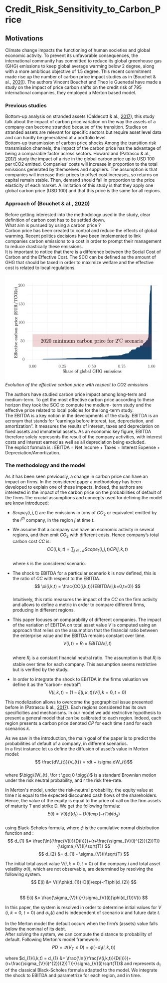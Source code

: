 # Credit_Risk_Sensitivity_to_Carbon_Price

## Motivations

Climate change impacts the functioning of human societies and global economic activity. To prevent its
unfavorable consequences, the international community has committed to reduce its global greenhouse
gas (GHG) emissions to keep global average warming below 2 degree, along with a more ambitious
objective of 1.5 degree. This recent commitment made rise up the number of carbon price impact
studies as in (Bouchet & al., [2020](https://papers.ssrn.com/sol3/papers.cfm?abstract_id=3574486)). The authors Vincent Bouchet and Theo le Guenedal have
made a study on the impact of price carbon shifts on the credit risk of 795 international companies,
they employed a Merton based model.  

### Previous studies

Bottom-up analysis on stranded assets (Caldecott & al., [2017](https://papers.ssrn.com/sol3/papers.cfm?abstract_id=2724550)), this study talk about the impact
of carbon price variation on the way the assets of a company can become stranded because of the
transition. Studies on stranded assets are relevant for specific sectors but require asset level data and
can hardly be generalized at a portfolio level.  
Bottom-up transmission of carbon price shocks Among the transition risk transmission channels, the
impact of the carbon price has the advantage of being a comparable factor across sectors. Howard and
(Patrascu & al., [2017](https://www.cazenovecapital.com/sysglobalassets/digital/insights/2018/sustainability/2017-09-climate-change---redefining-the-risks-carbon-var.pdf)) study the impact of a rise in the global carbon price up to USD 100 per tCO2
emitted. Companies’ costs will increase in proportion to the total emissions generated by themselves
and suppliers. The assumption is that companies will increase their prices to offset cost increases, so
returns on capital remain stable. Then, demand should fall in proportion to the price elasticity of each
market. A limitation of this study is that they apply one global carbon price (USD 100) and that this
price is the same for all regions.

### Approach of (Bouchet & al., [2020](https://papers.ssrn.com/sol3/papers.cfm?abstract_id=3574486))

Before getting interested into the methodology used in the study, clear definition of carbon cost has
to be settled down.  
What aim is pursued by using a carbon price ?  
Carbon price has been created to control and reduce the effects of global warming. Recent politics
decisions have been implemented to link companies carbon emissions to a cost in order to prompt their
management to reduce drastically these emissions.  
It is important to notice that there is a difference between the Social Cost of Carbon and the Effective
Cost. The SCC can be defined as the amount of GHG that should be taxed in order to maximize
welfare and the effective cost is related to local regulations.

![Fig1](carbon_price.png)
*Evolution of the effective carbon price with respect to CO2 emissions*

The authors have studied carbon price impact among long-term and medium-term. To get the
most effective carbon price according to these horizon they took the SCC to compute the medium-
term study and the effective price related to local policies for the long-term study.  
The EBITDA is a key notion in the developments of the study. EBITDA is an acronym that stands
for ”earnings before interest, tax, depreciation, and amortization”. It measures the results of interest,
taxes and depreciation on fixed assets and immaterial assets. As an economic key figure, EBITDA
therefore solely represents the result of the company activities, with interest costs and interest earned
as well as all depreciation being excluded.  
The explicit formula is : EBITDA = Net Income + Taxes + Interest Expense + Depreciation/Amortization.

### The methodology and the model

As it has been seen previously, a change in carbon price can have an impact on firms. In the considered
paper a methodology has been developed to explain one of these impacts. Indeed, the authors are
interested in the impact of the carbon price on the probabilities of default of the firms.The crucial
assumptions and concepts used for defining the model are know introduced:

- $Scope_{1}(i,j,t)$ are the emissions in tons of $CO_{2}$ or equivalent emitted by the $i^{th}$ company, in the
region $j$ at time $t$.  
  
- We assume that a company can have an economic activity in several regions, and then emit $CO_{2}$
with different costs. Hence company’s total carbon cost $CC$ is:  
$$ CC(i,k,t) = \sum_{j \in \mathcal{M}}Scope_{1}(i,j,t)CP(j,k,t) $$  
where k is the considered scenario.  
  
- The shock to EBITDA for a particular scenario k is now defined, this is the ratio of $CC$ with
respect to the EBITDA.
$$ \xi(i,k,t) = \frac{CC(i,k,t)}{EBITDA(i,k=0,t=0)} $$  
Intuitively, this ratio measures the impact of the $CC$ on the firm activity and allows to define a
metric in order to compare different firms, producing in different regions.  
  
- This paper focuses on comparability of different companies. The impact of the variation of
EBITDA on total asset value $V$ is computed using an approach that relies on the assumption
that the financial ratio between the enterprise value and the EBITDA remains constant over
time.  
$$ V (i, t) = R_{i} × EBITDA(i, t) $$  
where $R_{i}$ is a constant financial neutral ratio. The assumption is that $R_{i}$ is stable over time for
each company. This assumption seems restrictive but is verified by the study.  
  
- In order to integrate the shock to EBITDA in the firms valuation we define it as the ”carbon-
neutral”:  
$$ V(i,k,t) =  (1-\xi(i,k,t))V(i,k=0,t=0) $$  
  
This modelization allows to overcome the geographical issue presented before in (Patrascu & al., [2017](https://www.cazenovecapital.com/sysglobalassets/digital/insights/2018/sustainability/2017-09-climate-change---redefining-the-risks-carbon-var.pdf)). Each regions considered has its own specificities and mechanisms. In our model we add restrictive hypothesis to present a general model that can be calibrated to each region. Indeed, each region presents a carbon price denoted _CP_ for each time $t$ and for each scenarios $k$.
  
As we saw in the introduction, the main goal of the paper is to predict the probabilities of default
of a company, in different scenarios.  
In a first instance let us define the diffusion of asset’s value in Merton model:  
$$ \frac{dV_{t}}{V_{t}} = rdt + \sigma dW_{t}$$  
where $\bigg\{W_{t}, \for t \geq 0 \bigg\}$ is a standard Brownian motion under the risk neutral probability, and r the risk free-rate.  
  
In Merton's model, under the risk-neutral probability, the equity value at time $t$ is equal to the expected discounted cash flows of the shareholders. Hence, the value of the equity is equal to the price of call on the firm assets of maturity T and strike D. We get the following formula: 
$$ E(i) = V(i)\phi(d_{1})-D(i)\exp(-rT)\phi(d_{2}) $$  
using Black-Scholes formula, where $\phi$ is the cumulative normal distribution function and :  
$$ d_{1} &= \frac{\ln({\frac{V(i)}{D(i)}})+(r+\frac{\sigma_{V}(i)^{2}}{2})T)}{\sigma_{V}(i)\sqrt(T)} $$
$$ d_{2} &= d_{1} - \sigma_{V}(i)\sqrt{T} $$  
  
The initial total asset value $V (i, k = 0, t = 0)$ of the company $i$ and total asset volatility $\sigma(i)$, which are not observable, are determined by resolving the following system.  
$$ E(i) &= V(i)\phi(d_{1})-D(i)\exp(-rT)phi(d_{2}) $$  
$$ E(i) &= \frac{\sigma_{V}(i)}{\sigma_{V}(i)}\phi(d_{1})V(i) $$

In this paper, the system is resolved in order to determine initial values for $V$ ($i$, $k = 0$, $t = 0$) and $\sigma_{V}(i)$ and is independent of scenario $k$ and future date $t$.

In the Merton model the default occurs when the firm’s (assets) value falls below the nominal of its debt.  
After solving the system, we can compute the distance to probability of default. Following Merton's model framework:  
$$ PD = \mathcal{Q}(V_{T} \le D) = \phi(-d_{1}(i,k,t)) $$  
  
where $d_{1}(i,k,t) = d_{1} &= \frac{\ln({\frac{V(i,k,t)}{D(i)}})+(r+\frac{\sigma_{V}(i)^{2}}{2})T)}{\sigma_{V}(i)\sqrt(T)}$ and represents $d_{1}$ of the classical Black-Scholes formula adapted to the model. We integrate the shock to EBITDA and parametrize for each region, and in time.  